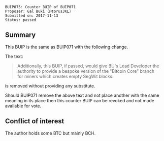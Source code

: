     BUIP075: Counter BUIP of BUIP071
    Proposer: Gal Buki (@torusJKL)
    Submitted on: 2017-11-13
    Status: passed

Summary
-------

This BUIP is the same as BUIP071 with the following change.

The text:

> Additionally, this BUIP, if passed, would give BU's Lead Developer the
> authority to provide a bespoke version of the "Bitcoin Core" branch
> for miners which creates empty SegWit blocks.

is removed without providing any substitute.

Should BUIP071 remove the above text and not place another with the same
meaning in its place then this counter BUIP can be revoked and not made
available for vote.

Conflict of interest
--------------------

The author holds some BTC but mainly BCH.
